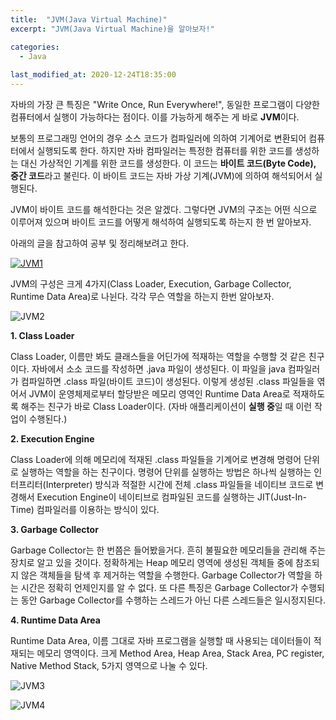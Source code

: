 ```yaml
---
title:  "JVM(Java Virtual Machine)"
excerpt: "JVM(Java Virtual Machine)을 알아보자!"

categories:
  - Java
  
last_modified_at: 2020-12-24T18:35:00
---
```


자바의 가장 큰 특징은 "Write Once, Run Everywhere!", 동일한 프로그램이 다양한 컴퓨터에서 실행이 가능하다는 점이다. 이를 가능하게 해주는 게 바로 **JVM**이다.  

보통의 프로그래밍 언어의 경우 소스 코드가 컴파일러에 의하여 기계어로 변환되어 컴퓨터에서 실행되도록 한다. 하지만 자바 컴파일러는 특정한 컴퓨터를 위한 코드를 생성하는 대신 가상적인 기계를 위한 코드를 생성한다. 이 코드는 **바이트 코드(Byte Code), 중간 코드**라고 불린다. 이 바이트 코드는 자바 가상 기계(JVM)에 의하여 해석되어서 실행된다.  

JVM이 바이트 코드를 해석한다는 것은 알겠다. 그렇다면 JVM의 구조는 어떤 식으로 이루어져 있으며 바이트 코드를 어떻게 해석하여 실행되도록 하는지 한 번 알아보자.  

아래의 글을 참고하여 공부 및 정리해보려고 한다.  

[![JVM1](https://user-images.githubusercontent.com/53072057/103060291-0943c700-45eb-11eb-8030-01fd0791c0d9.JPG)](https://jeong-pro.tistory.com/148)  

JVM의 구성은 크게 4가지(Class Loader, Execution, Garbage Collector, Runtime Data Area)로 나뉜다. 각각 무슨 역할을 하는지 한번 알아보자.  

![JVM2](https://user-images.githubusercontent.com/53072057/103060293-09dc5d80-45eb-11eb-9dad-d84e8bcaf643.JPG)   

**1. Class Loader**

Class Loader, 이름만 봐도 클래스들을 어딘가에 적재하는 역할을 수행할 것 같은 친구이다. 자바에서 소소 코드를 작성하면 .java 파일이 생성된다. 이 파일을 java 컴파일러가 컴파일하면 .class 파일(바이트 코드)이 생성된다. 이렇게 생성된 .class 파일들을 엮어서 JVM이 운영체제로부터 할당받은 메모리 영역인 Runtime Data Area로 적재하도록 해주는 친구가 바로 Class Loader이다. (자바 애플리케이션이 **실행 중**일 때 이런 작업이 수행된다.)  

**2. Execution Engine**

Class Loader에 의해 메모리에 적재된 .class 파일들을 기계어로 변경해 명령어 단위로 실행하는 역할을 하는 친구이다. 명령어 단위를 실행하는 방법은 하나씩 실행하는 인터프리터(Interpreter) 방식과 적절한 시간에 전체 .class 파일들을 네이티브 코드로 변경해서 Execution Engine이 네이티브로 컴파일된 코드를 실행하는 JIT(Just-In-Time) 컴파일러를 이용하는 방식이 있다.  

**3. Garbage Collector**

Garbage Collector는 한 번쯤은 들어봤을거다. 흔히 불필요한 메모리들을 관리해 주는 장치로 알고 있을 것이다. 정확하게는 Heap 메모리 영역에 생성된 객체들 중에 참조되지 않은 객체들을 탐색 후 제거하는 역할을 수행한다. Garbage Collector가 역할을 하는 시간은 정확히 언제인지를 알 수 없다. 또 다른 특징은 Garbage Collector가 수행되는 동안 Garbage Collector를 수행하는 스레드가 아닌 다른 스레드들은 일시정지된다.  

**4. Runtime Data Area**

Runtime Data Area, 이름 그대로 자바 프로그램을 실행할 때 사용되는 데이터들이 적재되는 메모리 영역이다. 크게 Method Area, Heap Area, Stack Area, PC register, Native Method Stack, 5가지 영역으로 나눌 수 있다.  

![JVM3](https://user-images.githubusercontent.com/53072057/103060295-0a74f400-45eb-11eb-9d7c-1ac1720065ad.JPG)   

![JVM4](https://user-images.githubusercontent.com/53072057/103060297-0b0d8a80-45eb-11eb-93ea-01dd96e43676.JPG)  
